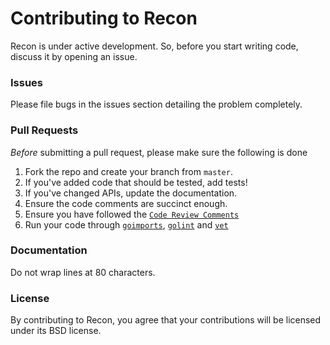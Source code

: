# Contributing to Recon

Recon is under active development. So, before you start writing code, discuss it by opening an issue. 

### Issues

Please file bugs in the issues section detailing the problem completely.

### Pull Requests

*Before* submitting a pull request, please make sure the following is done

1. Fork the repo and create your branch from `master`.
2. If you've added code that should be tested, add tests!
3. If you've changed APIs, update the documentation.
4. Ensure the code comments are succinct enough.
5. Ensure you have followed the [`Code Review Comments`](https://github.com/golang/go/wiki/CodeReviewComments)
5. Run your code through [`goimports`](https://godoc.org/golang.org/x/tools/cmd/goimports), [`golint`](https://github.com/golang/lint) and [`vet`](https://tip.golang.org/cmd/vet/)

### Documentation

Do not wrap lines at 80 characters.

### License

By contributing to Recon, you agree that your contributions will be licensed under its BSD license.
